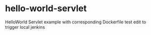 # hello-world-servlet
HelloWorld Servlet example with corresponding Dockerfile
test edit to trigger local jenkins
